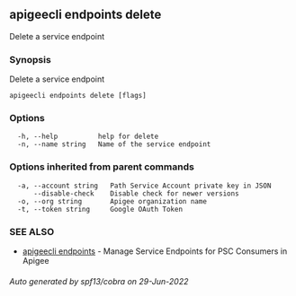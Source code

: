 ## apigeecli endpoints delete

Delete a service endpoint

### Synopsis

Delete a service endpoint

```
apigeecli endpoints delete [flags]
```

### Options

```
  -h, --help          help for delete
  -n, --name string   Name of the service endpoint
```

### Options inherited from parent commands

```
  -a, --account string   Path Service Account private key in JSON
      --disable-check    Disable check for newer versions
  -o, --org string       Apigee organization name
  -t, --token string     Google OAuth Token
```

### SEE ALSO

* [apigeecli endpoints](apigeecli_endpoints.md)	 - Manage Service Endpoints for PSC Consumers in Apigee

###### Auto generated by spf13/cobra on 29-Jun-2022

